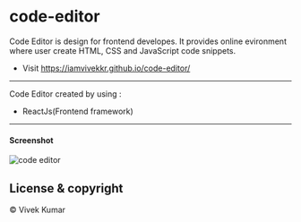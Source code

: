 # code-editor
Code Editor is design for frontend developes. It provides online evironment where user create HTML, CSS and JavaScript code snippets.


- Visit <https://iamvivekkr.github.io/code-editor/>

---


Code Editor created by using :

- ReactJs(Frontend framework)

---


#### Screenshot

![code editor](https://user-images.githubusercontent.com/91110678/228685448-048bf407-623f-43d0-8e5e-172ff1dc7fa8.png)

## License & copyright

©️ Vivek Kumar

